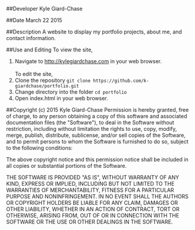 ##Developer
Kyle Giard-Chase

##Date
March 22 2015

##Description
A website to display my portfolio projects, about me, and contact information.


##Use and Editing
To view the site, <br>
1. Navigate to http://kylegiardchase.com in your web browser.<br><br>
To edit the site,<br>
1. Clone the repository `git clone https://github.com/k-giardchase/portfolio.git`
2. Change directory into the folder `cd portfolio`
3. Open index.html in your web browser.

##Copyright (c) 2015 Kyle Giard-Chase
Permission is hereby granted, free of charge, to any person obtaining a copy
of this software and associated documentation files (the "Software"), to deal
in the Software without restriction, including without limitation the rights
to use, copy, modify, merge, publish, distribute, sublicense, and/or sell
copies of the Software, and to permit persons to whom the Software is
furnished to do so, subject to the following conditions:

The above copyright notice and this permission notice shall be included in
all copies or substantial portions of the Software.

THE SOFTWARE IS PROVIDED "AS IS", WITHOUT WARRANTY OF ANY KIND, EXPRESS OR
IMPLIED, INCLUDING BUT NOT LIMITED TO THE WARRANTIES OF MERCHANTABILITY,
FITNESS FOR A PARTICULAR PURPOSE AND NONINFRINGEMENT. IN NO EVENT SHALL THE
AUTHORS OR COPYRIGHT HOLDERS BE LIABLE FOR ANY CLAIM, DAMAGES OR OTHER
LIABILITY, WHETHER IN AN ACTION OF CONTRACT, TORT OR OTHERWISE, ARISING FROM,
OUT OF OR IN CONNECTION WITH THE SOFTWARE OR THE USE OR OTHER DEALINGS IN
THE SOFTWARE.
